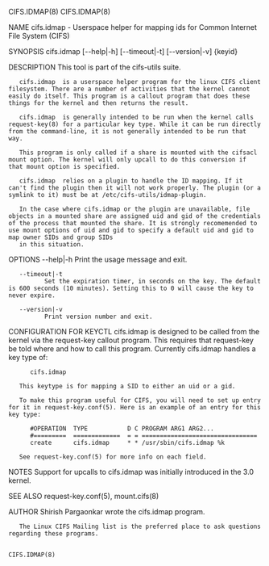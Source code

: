 CIFS.IDMAP(8)                                                                                                                                                                                                                                                                                             CIFS.IDMAP(8)

NAME
       cifs.idmap - Userspace helper for mapping ids for Common Internet File System (CIFS)

SYNOPSIS
          cifs.idmap [--help|-h] [--timeout|-t] [--version|-v] {keyid}

DESCRIPTION
       This tool is part of the cifs-utils suite.

       cifs.idmap  is a userspace helper program for the linux CIFS client filesystem. There are a number of activities that the kernel cannot easily do itself. This program is a callout program that does these things for the kernel and then returns the result.

       cifs.idmap  is generally intended to be run when the kernel calls request-key(8) for a particular key type. While it can be run directly from the command-line, it is not generally intended to be run that way.

       This program is only called if a share is mounted with the cifsacl mount option. The kernel will only upcall to do this conversion if that mount option is specified.

       cifs.idmap  relies on a plugin to handle the ID mapping. If it can't find the plugin then it will not work properly. The plugin (or a symlink to it) must be at /etc/cifs-utils/idmap-plugin.

       In the case where cifs.idmap or the plugin are unavailable, file objects in a mounted share are assigned uid and gid of the credentials of the process that mounted the share. It is strongly recomemended to use mount options of uid and gid to specify a default uid and gid to map owner SIDs and group SIDs
       in this situation.

OPTIONS
       --help|-h
              Print the usage message and exit.

       --timeout|-t
              Set the expiration timer, in seconds on the key. The default is 600 seconds (10 minutes). Setting this to 0 will cause the key to never expire.

       --version|-v
              Print version number and exit.

CONFIGURATION FOR KEYCTL
       cifs.idmap  is designed to be called from the kernel via the request-key callout program. This requires that request-key be told where and how to call this program.  Currently cifs.idmap  handles a key type of:

          cifs.idmap

       This keytype is for mapping a SID to either an uid or a gid.

       To make this program useful for CIFS, you will need to set up entry for it in request-key.conf(5). Here is an example of an entry for this key type:

          #OPERATION  TYPE           D C PROGRAM ARG1 ARG2...
          #=========  =============  = = ================================
          create      cifs.idmap     * * /usr/sbin/cifs.idmap %k

       See request-key.conf(5) for more info on each field.

NOTES
       Support for upcalls to cifs.idmap was initially introduced in the 3.0 kernel.

SEE ALSO
       request-key.conf(5), mount.cifs(8)

AUTHOR
       Shirish Pargaonkar wrote the cifs.idmap program.

       The Linux CIFS Mailing list is the preferred place to ask questions regarding these programs.

                                                                                                                                                                                                                                                                                                          CIFS.IDMAP(8)
